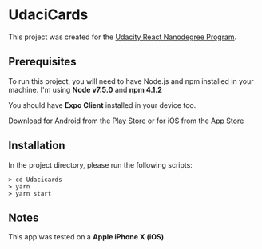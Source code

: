 # UdaciCards
This project was created for the [Udacity React Nanodegree Program](https://www.udacity.com/course/react-nanodegree--nd019).

## Prerequisites

To run this project, you will need to have Node.js and npm installed in your machine.
I'm using **Node v7.5.0** and **npm 4.1.2**

You should have **Expo Client** installed in your device too.

Download for Android from the [Play Store](https://play.google.com/store/apps/details?id=host.exp.exponent) or for iOS from the [App Store](https://itunes.com/apps/exponent)


## Installation

In the project directory, please run the following scripts:

```
> cd Udacicards
> yarn
> yarn start
```

## Notes

This app was tested on a **Apple iPhone X (iOS)**.
